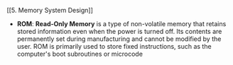 [[5. Memory System Design]]
- **ROM**: **Read-Only Memory** is a type of non-volatile memory that retains stored information even when the power is turned off. Its contents are permanently set during manufacturing and cannot be modified by the user. ROM is primarily used to store fixed instructions, such as the computer's boot subroutines or microcode